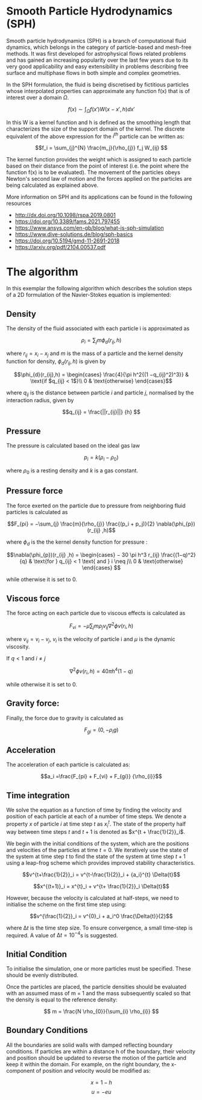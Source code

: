 # Smooth Particle Hydrodynamics (SPH)
Smooth particle hydrodynamics (SPH) is a branch of computational fluid dynamics, which belongs in the category of particle-based and mesh-free methods. It was first developed for astrophysical flows related problems and has gained an increasing popularity over the last few years due to its very good applicability and easy extensibility in problems describing free surface and multiphase flows in both simple and complex geometries.

In the SPH formulation, the fluid is being discretised by fictitious particles whose interpolated properties can approximate any function f(x) that is of interest over a domain $\Omega$.


$$f(x) \sim \int_{\Omega} f(x')W(x-x',h)dx'$$


In this  W is a kernel function and h is defined as the smoothing length that characterizes the size of the support domain of the kernel. The discrete equivalent of the above expression for the $i^{th}$ particle can be written as:

$$f_i = \sum_{j}^{N} \frac{m_j}{\rho_{j}} f_j W_{ij} $$

The kernel function provides the weight which is assigned to each particle based on their distance from the point of interest (i.e. the point where the function f(x) is to be evaluated). The movement of the particles obeys Newton's second law of motion and the forces applied on the particles are being calculated as explained above.

More information on SPH and its applications can be found in the following resources

- http://dx.doi.org/10.1098/rspa.2019.0801
- https://doi.org/10.3389/fams.2021.797455
- https://www.ansys.com/en-gb/blog/what-is-sph-simulation
- https://www.dive-solutions.de/blog/sph-basics
- https://doi.org/10.5194/gmd-11-2691-2018
- https://arxiv.org/pdf/2104.00537.pdf

# The algorithm
In this exemplar the following algorithm which describes the solution steps of a 2D formulation of the Navier-Stokes equation is implemented:

## Density 

The density of the fluid associated with each particle i is approximated as

$$\rho_i = \sum_{j} m \phi_d(r_{ij} ,h)  $$

where $r_{ij} = x_{i} −x_{j}$ and $m$ is the mass of a particle and the kernel density function for density, $\phi_{d}(r_{ij},h)$ is given by 

$$\phi_{d}(r_{ij},h) = \begin{cases}
\frac{4}{\pi h^2{(1 −q_{ij}^2)^3}} & \text{if $q_{ij} < 1$}\\
0 & \text{otherwise} 
\end{cases}$$

where $q_{ij}$ is the distance between particle $i$ and particle $j$, normalised by the interaction radius, given by

$$q_{ij} = \frac{||r_{ij}||} {h} $$
 
## Pressure

The pressure is calculated based on the ideal gas law

$$p_i = k(\rho_{i} −\rho_{0})$$

where $\rho_{0}$ is a resting density and $k$ is a gas constant.


## Pressure force

The force exerted on the particle due to pressure from neighboring fluid particles is calculated as

$$F_{pi} = −\sum_{j} \frac{m}{\rho_{j}} \frac{(p_i + p_j)}{2} \nabla(\phi_{p})(r_{ij} ,h)$$ 

where $\phi_d$ is the the kernel density function for pressure :

$$\nabla(\phi_{p})(r_{ij} ,h) = \begin{cases}
− 30 \pi h^3 r_{ij} \frac{(1−q)^2}{q} & \text{for } q_{ij} < 1 \text{ and } i \neq j\\
0 & \text{otherwise}
\end{cases}
$$

while otherwise it is set to 0.

## Viscous force

The force acting on each particle due to viscous effects is calculated as

$$F_{vi} = −\mu \sum_{j} m\rho_{j} v_{ij} \nabla^{2} \phi v(r_i,h)$$

where $v_{ij} = v_i −v_j$, $v_{i}$ is the velocity of particle i and $\mu$ is the dynamic viscosity.

If $q \lt 1$ and $i \neq j$

$$\nabla^{2} \phi v(r_i,h) = 40 \pi h^4 (1 −q)$$

while otherwise it is set to 0.

## Gravity force: 

Finally, the force due to gravity is calculated as

$$F_{gi} = (0, −\rho_{i}g)$$

## Acceleration

The acceleration of each particle is calculated as:

$$a_i =\frac{F_{pi} + F_{vi} + F_{gi}} {\rho_{i}}$$

## Time integration

We solve the equation as a function of time by finding the velocity and position of each particle at each of a number of time steps. We denote a property $x$ of particle $i$ at time step $t$ as $x^{t}_i$. The state of the property half way between time steps $t$ and $t + 1$ is denoted as $x^{t + \frac{1}{2}}_i$.

We begin with the initial conditions of the system, which are the positions and velocities of the particles at time $t = 0$. We iteratively use the state of the system at time step $t$ to find the state of the system at time step $t + 1$ using a leap-frog scheme which provides improved stability characteristics.

$$v^{t+\frac{1}{2}}_i = v^{t-\frac{1}{2}}_i + {a_i}^{t} \Delta{t}$$


$$x^{(t+1)}_i = x^{t}_i + v^{t+ \frac{1}{2}}_i \Delta{t}$$


However, because the velocity is calculated at half-steps, we need to initialise the scheme on the first time step using:

$$v^{\frac{1}{2}}_i = v^{0}_i + a_i^0 \frac{\Delta{t}}{2}$$

where $∆t$ is the time step size. To ensure convergence, a small time-step is required. A value of $∆t = 10^{−4}$s is suggested.


## Initial Condition

To initialise the simulation, one or more particles must be specified. These should be evenly distributed. 

Once the particles are placed, the particle densities should be evaluated with an assumed mass of m = 1 and the mass subsequently scaled so that the density is equal to the reference density:

$$ m = \frac{N \rho_{0}}{\sum_{i} \rho_{i}} $$

##  Boundary Conditions
All the boundaries are solid walls with damped reflecting boundary conditions. If particles are within a distance h of the boundary, their velocity and position should be updated to reverse the motion of the particle and keep it within the domain. For example, on the right boundary, the x-component of position and velocity would be modified as:

$$ x  = 1 - h $$
$$ u  = - eu $$ 